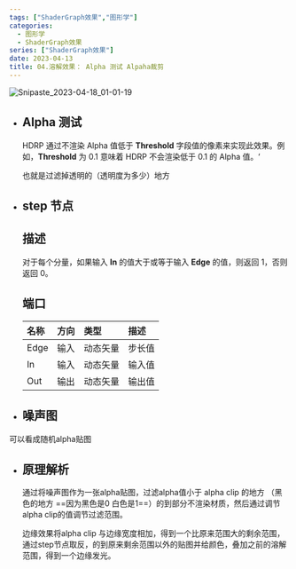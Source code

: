```yaml
---
tags: ["ShaderGraph效果","图形学"]
categories:
  - 图形学
  - ShaderGraph效果
series: ["ShaderGraph效果"]
date: 2023-04-13
title: 04.溶解效果： Alpha 测试 Alpaha裁剪 
---
```



![Snipaste_2023-04-18_01-01-19](/images/posts/Snipaste_2023-04-18_01-01-19.jpg)

* ## Alpha 测试

  HDRP 通过不渲染 Alpha 值低于 **Threshold** 字段值的像素来实现此效果。例如，**Threshold** 为 0.1 意味着 HDRP 不会渲染低于 0.1 的 Alpha 值。‘

  也就是过滤掉透明的（透明度为多少）地方

* ## step 节点

  ## 描述

  对于每个分量，如果输入 **In** 的值大于或等于输入 **Edge** 的值，则返回 1，否则返回 0。

  ## 端口

  | 名称 | 方向 | 类型     | 描述   |
  | :--- | :--- | :------- | :----- |
  | Edge | 输入 | 动态矢量 | 步长值 |
  | In   | 输入 | 动态矢量 | 输入值 |
  | Out  | 输出 | 动态矢量 | 输出值 |

* ## 噪声图

可以看成随机alpha贴图

* ## 原理解析

  通过将噪声图作为一张alpha贴图，过滤alpha值小于 alpha clip 的地方 （黑色的地方 ==因为黑色是0 白色是1==）的到部分不渲染材质，然后通过调节alpha clip的值调节过滤范围。

  边缘效果将alpha clip 与边缘宽度相加，得到一个比原来范围大的剩余范围，通过step节点取反，的到原来剩余范围以外的贴图并给颜色，叠加之前的溶解范围，得到一个边缘发光。


